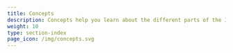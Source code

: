 ```yaml
---
title: Concepts
description: Concepts help you learn about the different parts of the Istio system and the abstractions it uses.
weight: 10
type: section-index
page_icon: /img/concepts.svg
---
```

